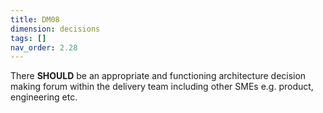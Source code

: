 ```yaml
---
title: DM08
dimension: decisions
tags: []
nav_order: 2.28
---
```


There **SHOULD** be an appropriate and functioning architecture decision making forum within the delivery team including other SMEs e.g. product, engineering etc. 